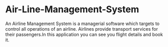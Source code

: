 # Air-Line-Management-System
An Airline Management System is a managerial software which targets to control all operations of an airline. Airlines provide transport services for their passengers.In this application you can see you flight details and book it.
